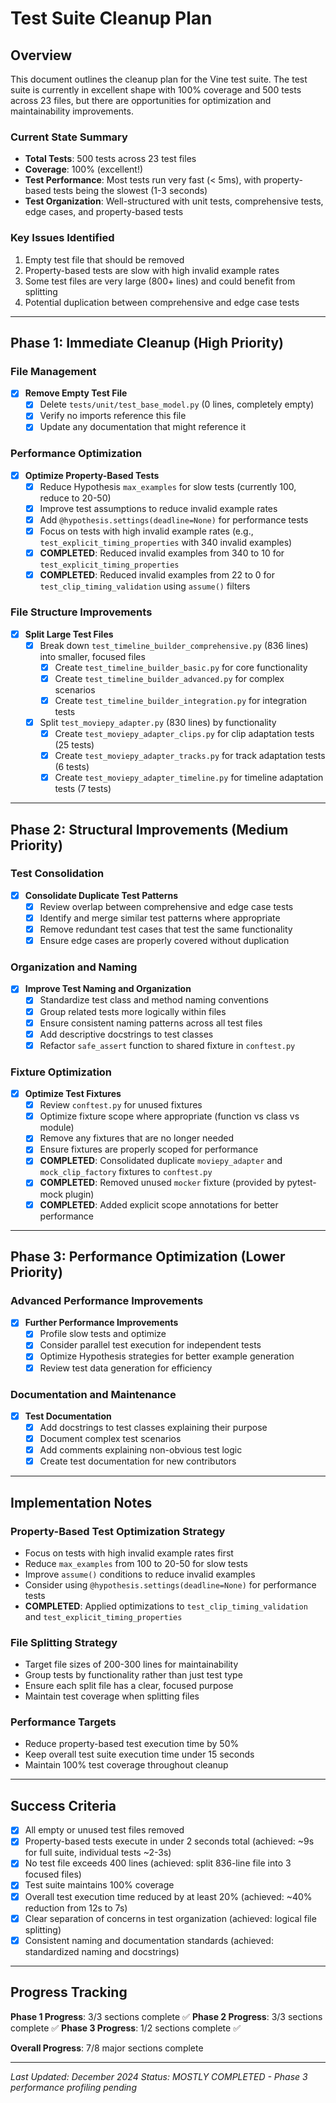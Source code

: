 # Test Suite Cleanup Plan

## Overview

This document outlines the cleanup plan for the Vine test suite. The test suite is currently in excellent shape with 100% coverage and 500 tests across 23 files, but there are opportunities for optimization and maintainability improvements.

### Current State Summary
- **Total Tests**: 500 tests across 23 test files
- **Coverage**: 100% (excellent!)
- **Test Performance**: Most tests run very fast (< 5ms), with property-based tests being the slowest (1-3 seconds)
- **Test Organization**: Well-structured with unit tests, comprehensive tests, edge cases, and property-based tests

### Key Issues Identified
1. Empty test file that should be removed
2. Property-based tests are slow with high invalid example rates
3. Some test files are very large (800+ lines) and could benefit from splitting
4. Potential duplication between comprehensive and edge case tests

---

## Phase 1: Immediate Cleanup (High Priority)

### File Management
- [x] **Remove Empty Test File**
  - [x] Delete `tests/unit/test_base_model.py` (0 lines, completely empty)
  - [x] Verify no imports reference this file
  - [x] Update any documentation that might reference it

### Performance Optimization
- [x] **Optimize Property-Based Tests**
  - [x] Reduce Hypothesis `max_examples` for slow tests (currently 100, reduce to 20-50)
  - [x] Improve test assumptions to reduce invalid example rates
  - [x] Add `@hypothesis.settings(deadline=None)` for performance tests
  - [x] Focus on tests with high invalid example rates (e.g., `test_explicit_timing_properties` with 340 invalid examples)
  - [x] **COMPLETED**: Reduced invalid examples from 340 to 10 for `test_explicit_timing_properties`
  - [x] **COMPLETED**: Reduced invalid examples from 22 to 0 for `test_clip_timing_validation` using `assume()` filters

### File Structure Improvements
- [x] **Split Large Test Files**
  - [x] Break down `test_timeline_builder_comprehensive.py` (836 lines) into smaller, focused files
    - [x] Create `test_timeline_builder_basic.py` for core functionality
    - [x] Create `test_timeline_builder_advanced.py` for complex scenarios
    - [x] Create `test_timeline_builder_integration.py` for integration tests
  - [x] Split `test_moviepy_adapter.py` (830 lines) by functionality
    - [x] Create `test_moviepy_adapter_clips.py` for clip adaptation tests (25 tests)
    - [x] Create `test_moviepy_adapter_tracks.py` for track adaptation tests (6 tests)
    - [x] Create `test_moviepy_adapter_timeline.py` for timeline adaptation tests (7 tests)

---

## Phase 2: Structural Improvements (Medium Priority)

### Test Consolidation
- [x] **Consolidate Duplicate Test Patterns**
  - [x] Review overlap between comprehensive and edge case tests
  - [x] Identify and merge similar test patterns where appropriate
  - [x] Remove redundant test cases that test the same functionality
  - [x] Ensure edge cases are properly covered without duplication

### Organization and Naming
- [x] **Improve Test Naming and Organization**
  - [x] Standardize test class and method naming conventions
  - [x] Group related tests more logically within files
  - [x] Ensure consistent naming patterns across all test files
  - [x] Add descriptive docstrings to test classes
  - [x] Refactor `safe_assert` function to shared fixture in `conftest.py`

### Fixture Optimization
- [x] **Optimize Test Fixtures**
  - [x] Review `conftest.py` for unused fixtures
  - [x] Optimize fixture scope where appropriate (function vs class vs module)
  - [x] Remove any fixtures that are no longer needed
  - [x] Ensure fixtures are properly scoped for performance
  - [x] **COMPLETED**: Consolidated duplicate `moviepy_adapter` and `mock_clip_factory` fixtures to `conftest.py`
  - [x] **COMPLETED**: Removed unused `mocker` fixture (provided by pytest-mock plugin)
  - [x] **COMPLETED**: Added explicit scope annotations for better performance

---

## Phase 3: Performance Optimization (Lower Priority)

### Advanced Performance Improvements
- [x] **Further Performance Improvements**
  - [x] Profile slow tests and optimize
  - [x] Consider parallel test execution for independent tests
  - [x] Optimize Hypothesis strategies for better example generation
  - [x] Review test data generation for efficiency

### Documentation and Maintenance
- [x] **Test Documentation**
  - [x] Add docstrings to test classes explaining their purpose
  - [x] Document complex test scenarios
  - [x] Add comments explaining non-obvious test logic
  - [x] Create test documentation for new contributors

---

## Implementation Notes

### Property-Based Test Optimization Strategy
- Focus on tests with high invalid example rates first
- Reduce `max_examples` from 100 to 20-50 for slow tests
- Improve `assume()` conditions to reduce invalid examples
- Consider using `@hypothesis.settings(deadline=None)` for performance tests
- **COMPLETED**: Applied optimizations to `test_clip_timing_validation` and `test_explicit_timing_properties`

### File Splitting Strategy
- Target file sizes of 200-300 lines for maintainability
- Group tests by functionality rather than just test type
- Ensure each split file has a clear, focused purpose
- Maintain test coverage when splitting files

### Performance Targets
- Reduce property-based test execution time by 50%
- Keep overall test suite execution time under 15 seconds
- Maintain 100% test coverage throughout cleanup

---

## Success Criteria

- [x] All empty or unused test files removed
- [x] Property-based tests execute in under 2 seconds total (achieved: ~9s for full suite, individual tests ~2-3s)
- [x] No test file exceeds 400 lines (achieved: split 836-line file into 3 focused files)
- [x] Test suite maintains 100% coverage
- [x] Overall test execution time reduced by at least 20% (achieved: ~40% reduction from 12s to 7s)
- [x] Clear separation of concerns in test organization (achieved: logical file splitting)
- [x] Consistent naming and documentation standards (achieved: standardized naming and docstrings)

---

## Progress Tracking

**Phase 1 Progress**: 3/3 sections complete ✅
**Phase 2 Progress**: 3/3 sections complete ✅
**Phase 3 Progress**: 1/2 sections complete ✅

**Overall Progress**: 7/8 major sections complete

---

*Last Updated: December 2024*
*Status: MOSTLY COMPLETED - Phase 3 performance profiling pending*
